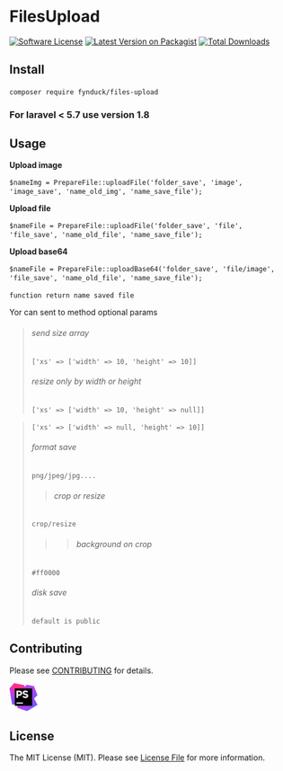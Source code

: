 # FilesUpload

[![Software License](https://img.shields.io/badge/license-MIT-brightgreen.svg?style=flat-square)](LICENSE.md)
[![Latest Version on Packagist](https://img.shields.io/packagist/v/fynduck/files-upload.svg?style=flat-square)](https://packagist.org/packages/fynduck/files-upload)
[![Total Downloads](https://img.shields.io/packagist/dt/fynduck/files-upload.svg?style=flat-square)](https://packagist.org/packages/fynduck/files-upload)

## Install
`composer require fynduck/files-upload`

### For laravel < 5.7 use version 1.8

## Usage
**Upload image**
```
$nameImg = PrepareFile::uploadFile('folder_save', 'image', 'image_save', 'name_old_img', 'name_save_file');
```

**Upload file**
```
$nameFile = PrepareFile::uploadFile('folder_save', 'file', 'file_save', 'name_old_file', 'name_save_file');
```

**Upload base64**
```
$nameFile = PrepareFile::uploadBase64('folder_save', 'file/image', 'file_save', 'name_old_file', 'name_save_file');
```

`function return name saved file`

Yor can sent to method optional params
> ###### send size array
> ````['xs' => ['width' => 10, 'height' => 10]]````
> ###### resize only by width or height
> ````['xs' => ['width' => 10, 'height' => null]]````

> ````['xs' => ['width' => null, 'height' => 10]]````
> ###### format save
> ```````png/jpeg/jpg....```````
>> ###### crop or resize
> ```````crop/resize```````
>>> ###### background on crop 
> ```````#ff0000```````
> ###### disk save
> ```````default is public```````

## Contributing
Please see [CONTRIBUTING](CONTRIBUTING.md) for details.

<img src="/phpstorm.png" width="50" alt="JetBrains">

## License
The MIT License (MIT). Please see [License File](/LICENSE.md) for more information.

